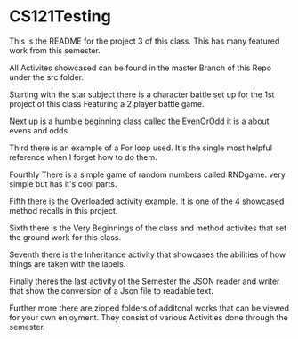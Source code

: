 # CS121Testing
This is the README for the project 3 of this class. This has many featured work from this semester.


All Activites showcased can be found in the master Branch of this Repo under the src folder.


Starting with the star subject there is a character battle set up for the 1st project of this class Featuring a 2 player battle game.

Next up is a humble beginning class called the EvenOrOdd it is a about evens and odds.

Third there is an example of a For loop used. It's the single most helpful reference when I forget how to do them.

Fourthly There is a simple game of random numbers called RNDgame. very simple but has it's cool parts.

Fifth there is the Overloaded activity example. It is one of the 4 showcased method recalls in this project. 

Sixth there is the Very Beginnings of the class and method activites that set the ground work for this class.

Seventh there is the Inheritance activity that showcases the abilities of how things are taken with the labels.

Finally theres the last activity of the Semester the JSON reader and writer that show the conversion of a Json file to readable text.

Further more there are zipped folders of additonal works that can be viewed for your own enjoyment. They consist of various Activities done through the semester.
